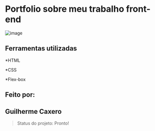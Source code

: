   # Portfolio sobre meu trabalho front-end

  ![image]()

 ## Ferramentas utilizadas 

*HTML

*CSS

*Flex-box

## Feito por:

## Guilherme Caxero
  
>Status do projeto: Pronto!
